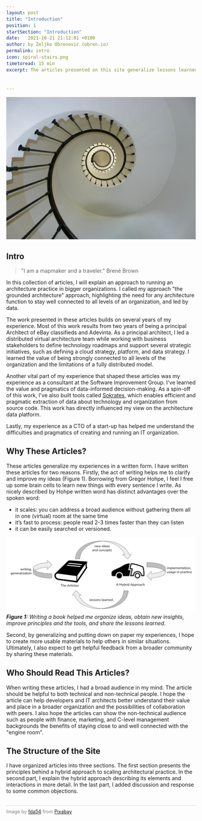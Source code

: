 ```yaml
---
layout: post
title: "Introduction"
position: 1
startSection: "Introduction"
date:   2021-10-21 21:12:01 +0100
author: by Željko Obrenović (obren.io)
permalink: intro
icon: spiral-stairs.png
timetoread: 15 min
excerpt: The articles presented on this site generalize lessons learned running an architecture function in global, fast moving organizations. The lessons build on my experience as a Principal Architect in eBay Classifieds and Adevinta.


---
```

![](assets/images/arch/staircase-274614_1920.jpg)


## Intro

> "I am a mapmaker and a traveler." Brené Brown

In this collection of articles, I will explain an approach to running an architecture practice in bigger organizations. I called my approach "the grounded architecture" approach, highlighting the need for any architecture function to stay well connected to all levels of an organization, and led by data. 

The work presented in these articles builds on several years of my experience. Most of this work results from two years of being a principal Architect of eBay classifieds and Adevinta. As a principal architect, I led a distributed virtual architecture team while working with business stakeholders to define technology roadmaps and support several strategic initiatives, such as defining a cloud strategy, platform, and data strategy. I learned the value of being strongly connected to all levels of the organization and the limitations of a fully distributed model.

Another vital part of my experience that shaped these articles was my experience as a consultant at the Software Improvement Group. I've learned the value and pragmatics of data-informed decision-making. As a spin-off of this work, I've also built tools called [Sokrates](https://spkrates.dev), which enables efficient and pragmatic extraction of data about technology and organization from source code. This work has directly influenced my view on the architecture data platform.

Lastly, my experience as a CTO of a start-up has helped me understand the difficulties and pragmatics of creating and running an IT organization.


## Why These Articles?

These articles generalize my experiences in a written form. I have written these articles for two reasons. Firstly, the act of writing helps me to clarify and improve my ideas (Figure 1). Borrowing from Gregor Hohpe, I feel I free up some brain cells to learn new things with every sentence I write. As nicely described by Hohpe written word has distinct advantages over the spoken word:

* it scales: you can address a broad audience without gathering them all in one (virtual) room at the same time
* it’s fast to process: people read 2-3 times faster than they can listen
* it can be easily searched or versioned.


![](assets/images/writing.png)
***Figure 1:** Writing a book helped me organize ideas, obtain new insights, improve principles and the tools, and share the lessons learned.*

Second, by generalizing and putting down on paper my experiences, I hope to create more usable materials to help others in similar situations. Ultimately, I also expect to get helpful feedback from a broader community by sharing these materials.



## Who Should Read This Articles?

When writing these articles, I had a broad audience in my mind. The article should be helpful to both technical and non-technical people. I hope the article can help developers and IT architects better understand their value and place in a broader organization and the possibilities of collaboration with peers. I also hope the articles can show the non-technical audience such as people with finance, marketing, and C-level management backgrounds the benefits of staying close to and well connected with the "engine room".


## The Structure of the Site

I have organized articles into three sections. The first section presents the principles behind a hybrid approach to scaling architectural practice. In the second part, I explain the hybrid approach describing its elements and interactions in more detail. In the last part, I added discussion and response to some common objections.

<div style="border-top: 1px solid lightgrey; margin-top: 30px; color: grey; font-size: 90%; padding-top: 8px">
Image by <a href="https://pixabay.com/users/fda54-145996/?utm_source=link-attribution&amp;utm_medium=referral&amp;utm_campaign=image&amp;utm_content=274614">fda54</a> from <a href="https://pixabay.com/?utm_source=link-attribution&amp;utm_medium=referral&amp;utm_campaign=image&amp;utm_content=274614">Pixabay</a>
</div>
